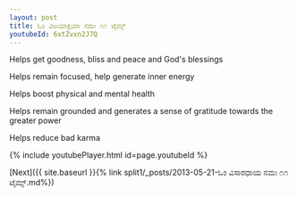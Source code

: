 ```yaml
---
layout: post
title: ಓಂ ವಿಜಯಾಕ್ಷಯಾ ನಮಃ ೧೧ ಟೈಮ್ಸ್
youtubeId: 6xtZvxn2J7Q
---
```

 
 
Helps get goodness, bliss and peace and God's blessings
 
Helps remain focused, help generate inner energy 
 
Helps boost physical and mental health 
 
Helps remain grounded and generates a sense of gratitude towards the greater power 
 
Helps reduce bad karma
 
 
 
 


{% include youtubePlayer.html id=page.youtubeId %}
 
[Next]({{ site.baseurl }}{% link  split1/_posts/2013-05-21-ಓಂ ವಿಸಾರಧಾಯ ನಮಃ ೧೧ ಟೈಮ್ಸ್.md%})
 
